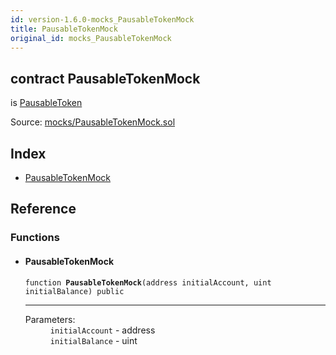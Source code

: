 ```yaml
---
id: version-1.6.0-mocks_PausableTokenMock
title: PausableTokenMock
original_id: mocks_PausableTokenMock
---
```


<div class="contract-doc"><div class="contract"><h2 class="contract-header"><span class="contract-kind">contract</span> PausableTokenMock</h2><p class="base-contracts"><span>is</span> <a href="token_ERC20_PausableToken.html">PausableToken</a></p><div class="source">Source: <a href="https://github.com/OpenZeppelin/zeppelin-solidity/blob/v1.6.0/contracts/mocks/PausableTokenMock.sol" target="_blank">mocks/PausableTokenMock.sol</a></div></div><div class="index"><h2>Index</h2><ul><li><a href="mocks_PausableTokenMock.html#PausableTokenMock">PausableTokenMock</a></li></ul></div><div class="reference"><h2>Reference</h2><div class="functions"><h3>Functions</h3><ul><li><div class="item function"><span id="PausableTokenMock" class="anchor-marker"></span><h4 class="name">PausableTokenMock</h4><div class="body"><code class="signature">function <strong>PausableTokenMock</strong><span>(address initialAccount, uint initialBalance) </span><span>public </span></code><hr/><dl><dt><span class="label-parameters">Parameters:</span></dt><dd><div><code>initialAccount</code> - address</div><div><code>initialBalance</code> - uint</div></dd></dl></div></div></li></ul></div></div></div>
